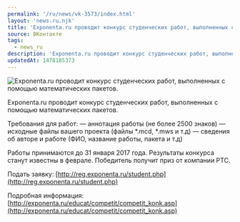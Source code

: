 ```yaml
---
permalink: '/ru/news/vk-3573/index.html'
layout: 'news.ru.njk'
title: 'Exponenta.ru проводит конкурс студенческих работ, выполненных с помощью математических пакетов.'
source: ВКонтакте
tags:
  - news_ru
description: 'Exponenta.ru проводит конкурс студенческих работ, выполненных с помощью математических пакетов.'
updatedAt: 1478185373
---
```

![Exponenta.ru проводит конкурс студенческих работ, выполненных с помощью математических пакетов.](https://sun9-7.userapi.com/impf/c636830/v636830484/2eb86/elJB_ae3FQw.jpg?size=1280x720&quality=96&sign=421665b15f3845fb9aa25800a6e433e4&c_uniq_tag=-cupA31Dof53IGRsvUKBfALhXecmprqtJEoKHj0ddSI&type=album)

Exponenta.ru проводит конкурс студенческих работ, выполненных с помощью математических пакетов.

Требования для работ:
— аннотация работы (не более 2500 знаков)
— исходные файлы вашего проекта (файлы *.mcd, *.mws и т.д)
— сведения об авторе и работе (ФИО, название работы, пакета и т.д)

Работы принимаются до 31 января 2017 года. Результаты конкурса станут известны в феврале. Победитель получит приз от компании PTC.

Подать заявку: [http://reg.exponenta.ru/student.php](http://reg.exponenta.ru/student.php)

Подробная информация: [http://exponenta.ru/educat/competit/competit_konk.asp](http://exponenta.ru/educat/competit/competit_konk.asp)
